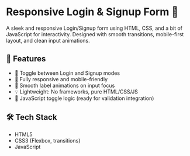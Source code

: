 # Responsive Login & Signup Form 🔐

A sleek and responsive Login/Signup form using HTML, CSS, and a bit of JavaScript for interactivity. Designed with smooth transitions, mobile-first layout, and clean input animations.

## 🚀 Features

- 🔁 Toggle between Login and Signup modes
- 📱 Fully responsive and mobile-friendly
- 🎨 Smooth label animations on input focus
- 💡 Lightweight: No frameworks, pure HTML/CSS/JS
- 🧪 JavaScript toggle logic (ready for validation integration)


## 🛠️ Tech Stack

- HTML5  
- CSS3 (Flexbox, transitions)  
-  JavaScript


